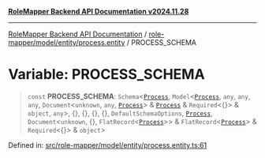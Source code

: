 [**RoleMapper Backend API Documentation v2024.11.28**](../../../../../README.md)

***

[RoleMapper Backend API Documentation](../../../../../modules.md) / [role-mapper/model/entity/process.entity](../README.md) / PROCESS\_SCHEMA

# Variable: PROCESS\_SCHEMA

> `const` **PROCESS\_SCHEMA**: `Schema`\<[`Process`](../classes/Process.md), `Model`\<[`Process`](../classes/Process.md), `any`, `any`, `any`, `Document`\<`unknown`, `any`, [`Process`](../classes/Process.md)\> & [`Process`](../classes/Process.md) & `Required`\<\{\}\> & `object`, `any`\>, \{\}, \{\}, \{\}, \{\}, `DefaultSchemaOptions`, [`Process`](../classes/Process.md), `Document`\<`unknown`, \{\}, `FlatRecord`\<[`Process`](../classes/Process.md)\>\> & `FlatRecord`\<[`Process`](../classes/Process.md)\> & `Required`\<\{\}\> & `object`\>

Defined in: [src/role-mapper/model/entity/process.entity.ts:61](https://github.com/FlowCraft-AG/RoleMapper/blob/ac5d66f12f967d3e6cc401aba4d232c3d8d25cca/backend/src/role-mapper/model/entity/process.entity.ts#L61)
